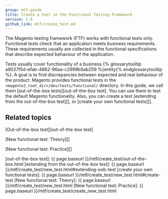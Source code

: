 ```yaml
---
group: mtf-guide
title: Create a test in the Functional Testing Framework
version: 2.0
github_link: mtf/create_test.md
---
```


The Magento testing framework (FTF) works with functional tests only. Functional tests check that an application meets business requirements. These requirements usually are collected in the functional specifications that describe expected behaviour of the application.

Tests usually cover functionality of a business {% glossarytooltip a9027f5d-efab-4662-96aa-c2999b5ab259 %}entity{% endglossarytooltip %}. A goal is to find discrepancies between expected and real behaviour of the product.
Magento provides functional tests in the `<magento2_root_dir>/dev/tests/functional/` directory. In this guide, we call them [out-of-the-box tests][out-of-the-box test]. You can use them to test the default Magento functionality. Also, you can create a test [extending from the out-of-the-box test][], or [create your own functional tests][].

## Related topics

[Out-of-the-box test][out-of-the-box test]

[New functional test: Theory][]

[New functional test: Practice][]

<!-- LINK DEFINITIONS -->

[out-of-the-box test]: {{ page.baseurl }}/mtf/create_test/out-of-the-box.html
[extending from the out-of-the-box test]: {{ page.baseurl }}/mtf/create_test/new_test.html#extending-oob-test
[create your own functional tests]: {{ page.baseurl }}/mtf/create_test/new_test.html#create-test
[New functional test: Theory]: {{ page.baseurl }}/mtf/create_test/new_test.html
[New functional test: Practice]: {{ page.baseurl }}/mtf/create_test/create_new_test.html
